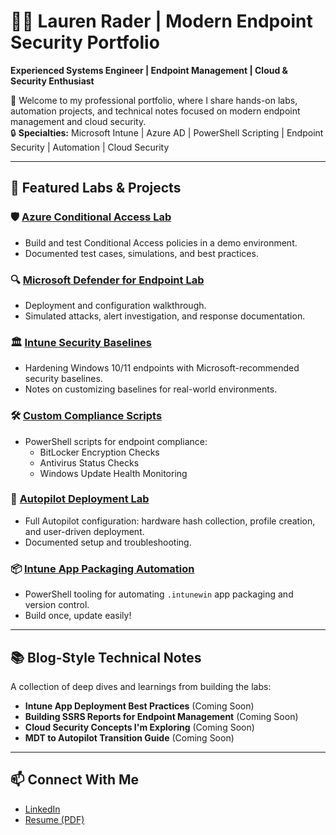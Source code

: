 # 👩‍💻 Lauren Rader | Modern Endpoint Security Portfolio

**Experienced Systems Engineer | Endpoint Management | Cloud & Security Enthusiast**

🌟 Welcome to my professional portfolio, where I share hands-on labs, automation projects, and technical notes focused on modern endpoint management and cloud security.  
🔒 **Specialties:** Microsoft Intune | Azure AD | PowerShell Scripting | Endpoint Security | Automation | Cloud Security

---

## 🚀 Featured Labs & Projects

### 🛡️ [Azure Conditional Access Lab](https://github.com/yourusername/Modern-Endpoint-Security-Lab/tree/main/Azure-Conditional-Access-Lab)
- Build and test Conditional Access policies in a demo environment.
- Documented test cases, simulations, and best practices.

### 🔍 [Microsoft Defender for Endpoint Lab](https://github.com/yourusername/Modern-Endpoint-Security-Lab/tree/main/Microsoft-Defender-for-Endpoint-Lab)
- Deployment and configuration walkthrough.
- Simulated attacks, alert investigation, and response documentation.

### 🏛️ [Intune Security Baselines](https://github.com/yourusername/Modern-Endpoint-Security-Lab/tree/main/Intune-Security-Baselines)
- Hardening Windows 10/11 endpoints with Microsoft-recommended security baselines.
- Notes on customizing baselines for real-world environments.

### 🛠️ [Custom Compliance Scripts](https://github.com/yourusername/Modern-Endpoint-Security-Lab/tree/main/Custom-Compliance-Scripts)
- PowerShell scripts for endpoint compliance:
  - BitLocker Encryption Checks
  - Antivirus Status Checks
  - Windows Update Health Monitoring

### 🚚 [Autopilot Deployment Lab](https://github.com/yourusername/Modern-Endpoint-Security-Lab/tree/main/Autopilot-Deployment-Lab)
- Full Autopilot configuration: hardware hash collection, profile creation, and user-driven deployment.
- Documented setup and troubleshooting.

### 📦 [Intune App Packaging Automation](https://github.com/yourusername/Modern-Endpoint-Security-Lab/tree/main/Intune-App-Packaging-Automation)
- PowerShell tooling for automating `.intunewin` app packaging and version control.
- Build once, update easily!

---

## 📚 Blog-Style Technical Notes

A collection of deep dives and learnings from building the labs:
- **Intune App Deployment Best Practices** (Coming Soon)
- **Building SSRS Reports for Endpoint Management** (Coming Soon)
- **Cloud Security Concepts I'm Exploring** (Coming Soon)
- **MDT to Autopilot Transition Guide** (Coming Soon)

---

## 📫 Connect With Me
- [LinkedIn](#)
- [Resume (PDF)](#)
